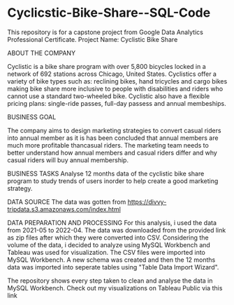 # Cyclicstic-Bike-Share--SQL-Code
This repository is for a capstone project from Google Data Analytics Professional Certificate.
Project Name: Cyclistic Bike Share 

ABOUT THE COMPANY

Cyclistic is a bike share program with over 5,800 bicycles locked in a network of 692 stations across Chicago, United States. Cyclistics offer a variety of bike types such as: reclining bikes, hand tricycles and cargo bikes making bike share more inclusive to people with disabilities and riders who cannot use a standard two-wheeled bike. Cyclistic also have a flexible pricing plans: single-ride passes, full-day passess and annual membeships. 

BUSINESS GOAL

The company aims to design marketing strategies to convert casual riders into annual member as it is has been concluded that annual members are much more profitable thancasual riders. The marketing team needs to better understand how annual members and casual riders differ and why casual riders will buy annual membership. 

BUSINESS TASKS
Analyse 12 months data of the cyclistic bike share program to study trends of users inorder to help create a good marketing strategy.

DATA SOURCE 
The data was gotten from https://divvy-tripdata.s3.amazonaws.com/index.html

DATA PREPARATION AND PROCESSING
For this analysis, i used the data from 2021-05 to 2022-04. The data was downloaded from the provided link as zip files after which they were converted into CSV. Considering the volume of the data, i decided to analyze using MySQL Workbench and Tableau was used for visualization.
The CSV files were imported into MySQL Workbench. A new schema was created and then the 12 months data was imported into seperate tables using "Table Data Import Wizard". 

The repository shows every step taken to clean and analyse the data in MySQL Workbench. 
Check out my visualizations on Tableau Public via this link 

